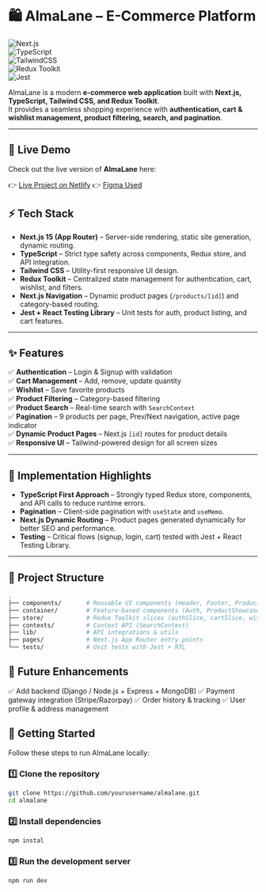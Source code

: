 # 🛍️ AlmaLane – E-Commerce Platform  

![Next.js](https://img.shields.io/badge/Next.js-15-black?style=for-the-badge&logo=next.js)  
![TypeScript](https://img.shields.io/badge/TypeScript-5-blue?style=for-the-badge&logo=typescript)  
![TailwindCSS](https://img.shields.io/badge/TailwindCSS-3.4-38B2AC?style=for-the-badge&logo=tailwind-css&logoColor=white)  
![Redux Toolkit](https://img.shields.io/badge/Redux%20Toolkit-%5E2.9-purple?style=for-the-badge&logo=redux)  
![Jest](https://img.shields.io/badge/Jest-29.7-red?style=for-the-badge&logo=jest&logoColor=white)  

AlmaLane is a modern **e-commerce web application** built with **Next.js, TypeScript, Tailwind CSS, and Redux Toolkit**.  
It provides a seamless shopping experience with **authentication, cart & wishlist management, product filtering, search, and pagination**.  

---
## 🚀 Live Demo  

Check out the live version of **AlmaLane** here:  

👉 [Live Project on Netlify](https://almalane.netlify.app/)
👉 [Figma Used](https://tinyurl.com/kfrau46v)

## ⚡ Tech Stack  

- **Next.js 15 (App Router)** – Server-side rendering, static site generation, dynamic routing.  
- **TypeScript** – Strict type safety across components, Redux store, and API integration.  
- **Tailwind CSS** – Utility-first responsive UI design.  
- **Redux Toolkit** – Centralized state management for authentication, cart, wishlist, and filters.  
- **Next.js Navigation** – Dynamic product pages (`/products/[id]`) and category-based routing.  
- **Jest + React Testing Library** – Unit tests for auth, product listing, and cart features.  

---

## ✨ Features  

✅ **Authentication** – Login & Signup with validation  
✅ **Cart Management** – Add, remove, update quantity  
✅ **Wishlist** – Save favorite products  
✅ **Product Filtering** – Category-based filtering  
✅ **Product Search** – Real-time search with `SearchContext`  
✅ **Pagination** – 9 products per page, Prev/Next navigation, active page indicator  
✅ **Dynamic Product Pages** – Next.js `[id]` routes for product details  
✅ **Responsive UI** – Tailwind-powered design for all screen sizes  

---

## 🔧 Implementation Highlights  

- **TypeScript First Approach** – Strongly typed Redux store, components, and API calls to reduce runtime errors.  
- **Pagination** – Client-side pagination with `useState` and `useMemo`.  
- **Next.js Dynamic Routing** – Product pages generated dynamically for better SEO and performance.  
- **Testing** – Critical flows (signup, login, cart) tested with Jest + React Testing Library.  

---

## 📂 Project Structure  

```bash
.
├── components/       # Reusable UI components (Header, Footer, ProductCards, etc.)
├── container/        # Feature-based components (Auth, ProductShowcase, Cart, etc.)
├── store/            # Redux Toolkit slices (authSlice, cartSlice, wishlistSlice)
├── contexts/         # Context API (SearchContext)
├── lib/              # API integrations & utils
├── pages/            # Next.js App Router entry points
└── tests/            # Unit tests with Jest + RTL
```

## 📌 Future Enhancements

✅ Add backend (Django / Node.js + Express + MongoDB)
✅ Payment gateway integration (Stripe/Razorpay)
✅ Order history & tracking
✅ User profile & address management

## 🚀 Getting Started  

Follow these steps to run AlmaLane locally:  

### 1️⃣ Clone the repository  
```bash
git clone https://github.com/yourusername/almalane.git
cd almalane
```
### 2️⃣ Install dependencies
```bash
npm instal
```
### 3️⃣ Run the development server
```bash
npm run dev
```

